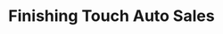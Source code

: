 ---
title: "Finishing Touch Auto Sales"
url: /westfield/finishing-touch-auto-sales/
shop: Autohaus
---